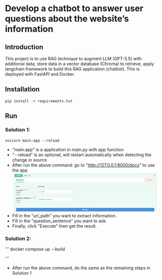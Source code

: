 # Develop a chatbot to answer user questions about the website’s information
## Introduction
This project is to use RAG technique to augment LLM (GPT-3.5) with additional data, store data in a vector database (Chroma) to retrieve, apply langchain framework to build this RAG application (chatbot). This is deployed with FastAPI and Docker.

## Installation
```
pip install -r requirements.txt
```
## Run
### Solution 1:
```
uvicorn main:app --reload
```
- "main:app" is a application in main.py with app function
- "--reload" is an optional, will restart automatically when detecting the change in source
- After run the above command: go to "http://127.0.0.1:8000/docs" to use the app  
![alt text](RAG_Fastapi/imgs/Using_the_app.png)
- Fill in the "url_path" you want to extract information.
- Fill in the "question_sentence" you want to ask.
- Finally, click "Execute" then get the result.
### Solution 2:
'''
docker compose up --build

'''
- After run the above command, do the same as the remaining steps in Solution 1